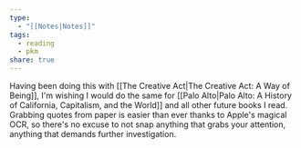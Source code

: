 ```yaml
---
type:
  - "[[Notes|Notes]]"
tags:
  - reading
  - pkm
share: true
---
```


Having been doing this with [[The Creative Act|The Creative Act: A Way of Being]], I'm wishing I would do the same for [[Palo Alto|Palo Alto: A History of California, Capitalism, and the World]] and all other future books I read. Grabbing quotes from paper is easier than ever thanks to Apple's magical OCR, so there's no excuse to not snap anything that grabs your attention, anything that demands further investigation.